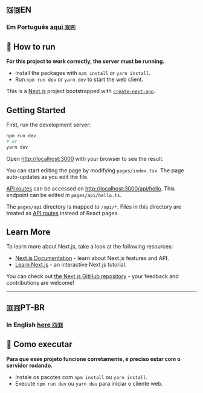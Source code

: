 <h2><a name="ptbr">🇬🇧EN</a></h2>

### Em Português [aqui 🇧🇷](#ptbr)

## 🚀 How to run

**For this project to work correctly, the server must be running.**

- Install the packages with `npm install` or `yarn install`.
- Run `npm run dev` or `yarn dev` to start the web client.

This is a [Next.js](https://nextjs.org/) project bootstrapped with [`create-next-app`](https://github.com/vercel/next.js/tree/canary/packages/create-next-app).

## Getting Started

First, run the development server:

```bash
npm run dev
# or
yarn dev
```

Open [http://localhost:3000](http://localhost:3000) with your browser to see the result.

You can start editing the page by modifying `pages/index.tsx`. The page auto-updates as you edit the file.

[API routes](https://nextjs.org/docs/api-routes/introduction) can be accessed on [http://localhost:3000/api/hello](http://localhost:3000/api/hello). This endpoint can be edited in `pages/api/hello.ts`.

The `pages/api` directory is mapped to `/api/*`. Files in this directory are treated as [API routes](https://nextjs.org/docs/api-routes/introduction) instead of React pages.

## Learn More

To learn more about Next.js, take a look at the following resources:

- [Next.js Documentation](https://nextjs.org/docs) - learn about Next.js features and API.
- [Learn Next.js](https://nextjs.org/learn) - an interactive Next.js tutorial.

You can check out [the Next.js GitHub repository](https://github.com/vercel/next.js/) - your feedback and contributions are welcome!

---

<h2><a name="ptbr">🇧🇷PT-BR</a></h2>

### In English [here 🇬🇧](#en)


## 🚀 Como executar

**Para que esse projeto funcione corretamente, é preciso estar com o servidor rodando.**

- Instale os pacotes com `npm install` ou `yarn install`.
- Execute `npm run dev` ou `yarn dev` para iniciar o cliente web.